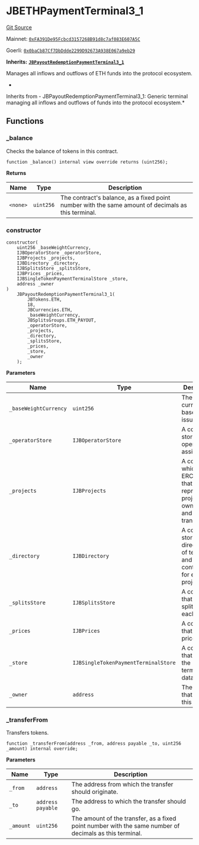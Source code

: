 # JBETHPaymentTerminal3_1
[Git Source](https://github.com/jbx-protocol/juice-contracts-v3/blob/48fe7091a30761fa42ce394c68aad2fcf639ea53/contracts/JBETHPaymentTerminal3_1.sol)

Mainnet: [`0xFA391De95Fcbcd3157268B91d8c7af083E607A5C`](https://etherscan.io/address/0xFA391De95Fcbcd3157268B91d8c7af083E607A5C)

Goerli: [`0x0baCb87Cf7DbDdde2299D92673A938E067a9eb29`](https://goerli.etherscan.io/address/0x0baCb87Cf7DbDdde2299D92673A938E067a9eb29)

**Inherits:**
[**`JBPayoutRedemptionPaymentTerminal3_1`**](/dev/api/contracts/or-payment-terminals/or-abstract/jbpayoutredemptionpaymentterminal3_1/)


Manages all inflows and outflows of ETH funds into the protocol ecosystem.

*
Inherits from -
JBPayoutRedemptionPaymentTerminal3_1: Generic terminal managing all inflows and outflows of funds into the protocol ecosystem.*


## Functions
### _balance


Checks the balance of tokens in this contract.


```solidity
function _balance() internal view override returns (uint256);
```
**Returns**

|Name|Type|Description|
|----|----|-----------|
|`<none>`|`uint256`|The contract's balance, as a fixed point number with the same amount of decimals as this terminal.|


### constructor


```solidity
constructor(
    uint256 _baseWeightCurrency,
    IJBOperatorStore _operatorStore,
    IJBProjects _projects,
    IJBDirectory _directory,
    IJBSplitsStore _splitsStore,
    IJBPrices _prices,
    IJBSingleTokenPaymentTerminalStore _store,
    address _owner
)
    JBPayoutRedemptionPaymentTerminal3_1(
        JBTokens.ETH,
        18,
        JBCurrencies.ETH,
        _baseWeightCurrency,
        JBSplitsGroups.ETH_PAYOUT,
        _operatorStore,
        _projects,
        _directory,
        _splitsStore,
        _prices,
        _store,
        _owner
    );
```
**Parameters**

|Name|Type|Description|
|----|----|-----------|
|`_baseWeightCurrency`|`uint256`|The currency to base token issuance on.|
|`_operatorStore`|`IJBOperatorStore`|A contract storing operator assignments.|
|`_projects`|`IJBProjects`|A contract which mints ERC-721's that represent project ownership and transfers.|
|`_directory`|`IJBDirectory`|A contract storing directories of terminals and controllers for each project.|
|`_splitsStore`|`IJBSplitsStore`|A contract that stores splits for each project.|
|`_prices`|`IJBPrices`|A contract that exposes price feeds.|
|`_store`|`IJBSingleTokenPaymentTerminalStore`|A contract that stores the terminal's data.|
|`_owner`|`address`|The address that will own this contract.|


### _transferFrom


Transfers tokens.


```solidity
function _transferFrom(address _from, address payable _to, uint256 _amount) internal override;
```
**Parameters**

|Name|Type|Description|
|----|----|-----------|
|`_from`|`address`|The address from which the transfer should originate.|
|`_to`|`address payable`|The address to which the transfer should go.|
|`_amount`|`uint256`|The amount of the transfer, as a fixed point number with the same number of decimals as this terminal.|


